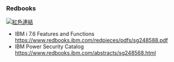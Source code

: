 ### Redbooks
[![紅色連結](https://img.shields.io/badge/IBM-Redbook-red)](https://www.redbooks.ibm.com/domains/power)
+ IBM i 7.6 Features and Functions<br />https://www.redbooks.ibm.com/redpieces/pdfs/sg248588.pdf
+ IBM Power Security Catalog<br />https://www.redbooks.ibm.com/abstracts/sg248568.html




